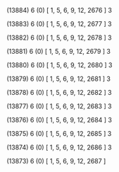 (13884) 6 (0) [ 1, 5, 6, 9, 12, 2676 ] 3 


(13883) 6 (0) [ 1, 5, 6, 9, 12, 2677 ] 3 


(13882) 6 (0) [ 1, 5, 6, 9, 12, 2678 ] 3 


(13881) 6 (0) [ 1, 5, 6, 9, 12, 2679 ] 3 


(13880) 6 (0) [ 1, 5, 6, 9, 12, 2680 ] 3 


(13879) 6 (0) [ 1, 5, 6, 9, 12, 2681 ] 3 


(13878) 6 (0) [ 1, 5, 6, 9, 12, 2682 ] 3 


(13877) 6 (0) [ 1, 5, 6, 9, 12, 2683 ] 3 


(13876) 6 (0) [ 1, 5, 6, 9, 12, 2684 ] 3 


(13875) 6 (0) [ 1, 5, 6, 9, 12, 2685 ] 3 


(13874) 6 (0) [ 1, 5, 6, 9, 12, 2686 ] 3 


(13873) 6 (0) [ 1, 5, 6, 9, 12, 2687 ]  

